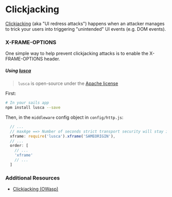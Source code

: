 # Clickjacking


[Clickjacking](https://www.owasp.org/index.php/Clickjacking) (aka "UI redress attacks") happens when an attacker manages to trick your users into triggering "unintended" UI events (e.g. DOM events).



### X-FRAME-OPTIONS

One simple way to help prevent clickjacking attacks is to enable the X-FRAME-OPTIONS header.

##### Using [lusca](https://github.com/krakenjs/lusca#luscaxframevalue)

> `lusca` is open-source under the [Apache license](https://github.com/krakenjs/lusca/blob/master/LICENSE.txt)

First: 

```sh
# In your sails app
npm install lusca --save
```

Then, in the `middleware` config object in `config/http.js`:

```js
  // ...
  // maxAge ==> Number of seconds strict transport security will stay in effect.
  xframe: require('lusca').xframe('SAMEORIGIN'),
  // ...
  order: [
    // ...
    'xframe'
    // ...
  ]
```



### Additional Resources
+ [Clickjacking (OWasp)](https://www.owasp.org/index.php/Clickjacking)




<docmeta name="displayName" value="Clickjacking">
<docmeta name="tags" value="clickjacking,ui redress attack">

